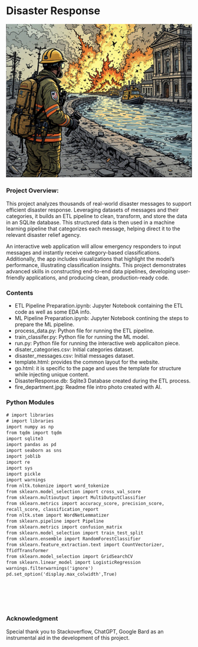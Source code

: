 # Disaster Response
![Image](fire_department.jpg)
###  **Project Overview:**
This project analyzes thousands of real-world disaster messages to support efficient disaster response. Leveraging datasets of messages and their categories, it builds an ETL pipeline to clean, transform, and store the data in an SQLite database. This structured data is then used in a machine learning pipeline that categorizes each message, helping direct it to the relevant disaster relief agency.

An interactive web application will allow emergency responders to input messages and instantly receive category-based classifications. Additionally, the app includes visualizations that highlight the model’s performance, illustrating classification insights. This project demonstrates advanced skills in constructing end-to-end data pipelines, developing user-friendly applications, and producing clean, production-ready code.

### Contents
- ETL Pipeline Preparation.ipynb: Jupyter Notebook containing the ETL code as well as some EDA info.
- ML Pipeline Preparation.ipynb: Jupyter Notebook contining the steps to prepare the ML pipeline.
- process_data.py: Python file for running the ETL pipeline.
- train_classifer.py: Python file for running the ML model.
- run.py: Python file for running the interactive web applicaiton piece. 
- disater_categories.csv: Initial categories dataset.
- disaster_messages.csv: Initial messages dataset.
- template.html: provides the common layout for the website.
- go.html: it is specific to the page and uses the template for structure while injecting unique content.
- DisasterResponse.db: Sqlite3 Database created during the ETL process.
- fire_department.jpg: Readme file intro photo created with AI.

### Python Modules
```
# import libraries
# import libraries
import numpy as np
from tqdm import tqdm
import sqlite3
import pandas as pd
import seaborn as sns
import joblib
import re
import sys
import pickle
import warnings
from nltk.tokenize import word_tokenize
from sklearn.model_selection import cross_val_score
from sklearn.multioutput import MultiOutputClassifier
from sklearn.metrics import accuracy_score, precision_score, recall_score, classification_report
from nltk.stem import WordNetLemmatizer
from sklearn.pipeline import Pipeline
from sklearn.metrics import confusion_matrix
from sklearn.model_selection import train_test_split
from sklearn.ensemble import RandomForestClassifier
from sklearn.feature_extraction.text import CountVectorizer, TfidfTransformer
from sklearn.model_selection import GridSearchCV
from sklearn.linear_model import LogisticRegression
warnings.filterwarnings('ignore')
pd.set_option('display.max_colwidth',True)






```
### Acknowledgment
Special thank you to Stackoverflow, ChatGPT, Google Bard as an instrumental aid in the development of this project.
